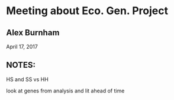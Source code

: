 # Meeting about Eco. Gen. Project

## Alex Burnham

April 17, 2017



## NOTES:

HS and SS vs HH

look at genes from analysis and lit ahead of time



